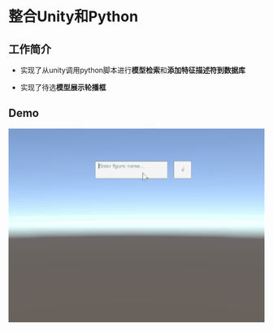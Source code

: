 # 整合Unity和Python

##  工作简介

- 实现了从unity调用python脚本进行**模型检索**和**添加特征描述符到数据库**

- 实现了待选**模型展示轮播框**

## Demo

![](model.gif)